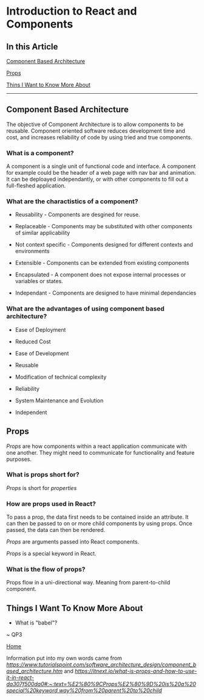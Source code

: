 # Introduction to React and Components

## In this Article

[Component Based Architecture](#topic1)

[Props](#topic2)

[Thins I Want to Know More About](#topic3)

---

<a name="topic1"></a>

## Component Based Architecture

The objective of Component Architecture is to allow components to be reusable.  Component oriented software reduces development time and cost, and increases reliability of code by using tried and true components. 

### What is a component?

A component is a single unit of functional code and interface. A component for example could be the header of a web page with nav bar and animation. It can be deploayed independantly, or with other components to fill out a full-fleshed application.

### What are the charactistics of a component?

* Reusability - Components are desgined for reuse. 

* Replaceable - Components may be substituted with other components of similar applicability

* Not context specific - Components designed for different contexts and environments

* Extensible - Components can be extended from existing components

* Encapsulated - A component does not expose internal processes or variables or states. 

* Independant - Components are designed to have minimal dependancies

### What are the advantages of using component based architecture?

* Ease of Deployment

* Reduced Cost

* Ease of Development

* Reusable

* Modification of technical complexity

* Reliability

* System Maintenance and Evolution

* Independent

<a name="topic2"></a>

## Props

*Props* are how components within a react application communicate with one another.  They might need to communicate for functionality and feature purposes.

### What is props short for?

*Props* is short for *properties*

### How are props used in React?

To pass a prop, the data first needs to be contained inside an attribute. It can then be passed to on or more child components by using props. Once passed, the data can then be rendered. 

*Props* are arguments passed into React components.

*Props* is a special keyword in React.

### What is the flow of props?

Props flow in a uni-directional way.  Meaning from parent-to-child component.

<a name="topic1"></a>

## Things I Want To Know More About

* What is "babel"?


~ QP3

[Home](../README.md)

Information put into my own words came from *https://www.tutorialspoint.com/software_architecture_design/component_based_architecture.htm* and *https://itnext.io/what-is-props-and-how-to-use-it-in-react-da307f500da0#:~:text=%E2%80%9CProps%E2%80%9D%20is%20a%20special%20keyword,way%20from%20parent%20to%20child*
